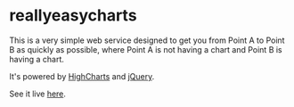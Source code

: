 reallyeasycharts
================

This is a very simple web service designed to get you from Point A to Point B as quickly as possible, where Point A is not having a chart and Point B is having a chart.

It's powered by [HighCharts](www.highcharts.com) and [jQuery](http://jquery.com/).

See it live [here](http://reallyeasycharts.herokuapp.com).